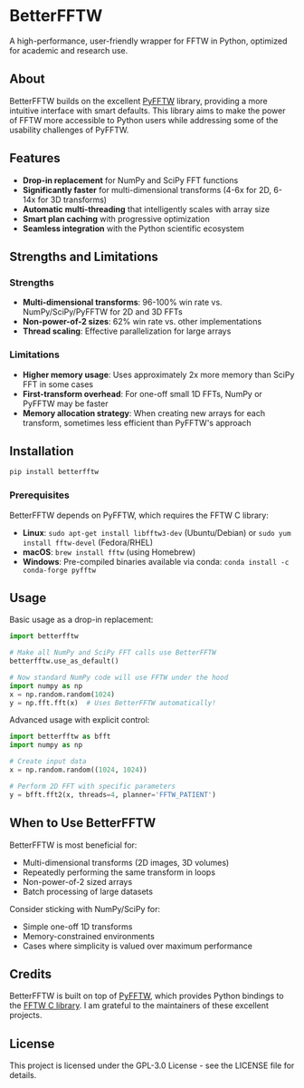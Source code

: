 # BetterFFTW

A high-performance, user-friendly wrapper for FFTW in Python, optimized for academic and research use.

## About

BetterFFTW builds on the excellent [PyFFTW](https://github.com/pyFFTW/pyFFTW) library, providing a more intuitive interface with smart defaults. This library aims to make the power of FFTW more accessible to Python users while addressing some of the usability challenges of PyFFTW.

## Features

- **Drop-in replacement** for NumPy and SciPy FFT functions
- **Significantly faster** for multi-dimensional transforms (4-6x for 2D, 6-14x for 3D transforms)
- **Automatic multi-threading** that intelligently scales with array size
- **Smart plan caching** with progressive optimization
- **Seamless integration** with the Python scientific ecosystem

## Strengths and Limitations

### Strengths
- **Multi-dimensional transforms**: 96-100% win rate vs. NumPy/SciPy/PyFFTW for 2D and 3D FFTs
- **Non-power-of-2 sizes**: 62% win rate vs. other implementations
- **Thread scaling**: Effective parallelization for large arrays

### Limitations
- **Higher memory usage**: Uses approximately 2x more memory than SciPy FFT in some cases
- **First-transform overhead**: For one-off small 1D FFTs, NumPy or PyFFTW may be faster
- **Memory allocation strategy**: When creating new arrays for each transform, sometimes less efficient than PyFFTW's approach

## Installation

```bash
pip install betterfftw
```

### Prerequisites

BetterFFTW depends on PyFFTW, which requires the FFTW C library:

- **Linux**: `sudo apt-get install libfftw3-dev` (Ubuntu/Debian) or `sudo yum install fftw-devel` (Fedora/RHEL)
- **macOS**: `brew install fftw` (using Homebrew)
- **Windows**: Pre-compiled binaries available via conda: `conda install -c conda-forge pyfftw`

## Usage

Basic usage as a drop-in replacement:

```python
import betterfftw

# Make all NumPy and SciPy FFT calls use BetterFFTW
betterfftw.use_as_default()

# Now standard NumPy code will use FFTW under the hood
import numpy as np
x = np.random.random(1024)
y = np.fft.fft(x)  # Uses BetterFFTW automatically!
```

Advanced usage with explicit control:

```python
import betterfftw as bfft
import numpy as np

# Create input data
x = np.random.random((1024, 1024))

# Perform 2D FFT with specific parameters
y = bfft.fft2(x, threads=4, planner='FFTW_PATIENT')
```

## When to Use BetterFFTW

BetterFFTW is most beneficial for:
- Multi-dimensional transforms (2D images, 3D volumes)
- Repeatedly performing the same transform in loops
- Non-power-of-2 sized arrays
- Batch processing of large datasets

Consider sticking with NumPy/SciPy for:
- Simple one-off 1D transforms
- Memory-constrained environments
- Cases where simplicity is valued over maximum performance

## Credits

BetterFFTW is built on top of [PyFFTW](https://github.com/pyFFTW/pyFFTW), which provides Python bindings to the [FFTW C library](http://www.fftw.org/). I am grateful to the maintainers of these excellent projects.

## License

This project is licensed under the GPL-3.0 License - see the LICENSE file for details.